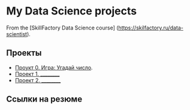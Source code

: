 # My Data Science projects

From the [SkillFactory Data Science course] (https://skilfactory.ru/data-scientist).

## Проекты

* [Проукт 0. Игра: Угадай число](https://github.com/Vladislav-SF/sf_data_science/tree/main/project_0).
* [Проект 1. ________](___)
* [Проект 2. ________](___)

## Ссылки на резюме